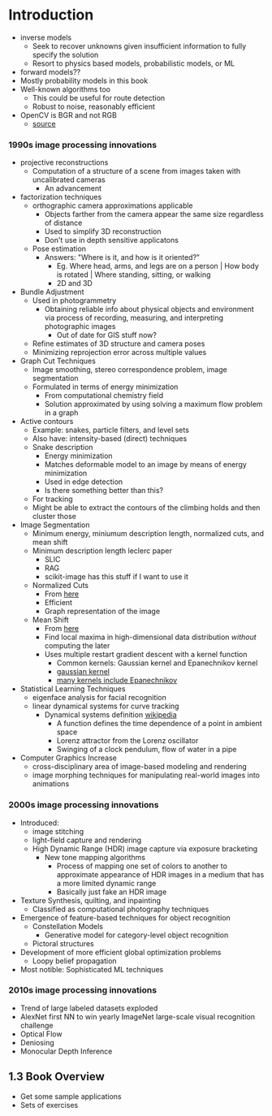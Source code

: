 # Introduction

- inverse models
  - Seek to recover unknowns given insufficient information to fully specify the solution
  - Resort to physics based models, probabilistic models, or ML
- forward models??
- Mostly probability models in this book
- Well-known algorithms too
  - This could be useful for route detection
  - Robust to noise, reasonably efficient
- OpenCV is BGR and not RGB
  - [source](https://docs.opencv.org/3.4/d8/d01/group__imgproc__color__conversions.html#ga397ae87e1288a81d2363b61574eb8cab)

### 1990s image processing innovations

- projective reconstructions
  - Computation of a structure of a scene from images taken with
    uncalibrated cameras
      - An advancement
- factorization techniques
  - orthographic camera approximations applicable
    - Objects farther from the camera appear the same size regardless of distance
    - Used to simplify 3D reconstruction
    - Don't use in depth sensitive applicatons
  - Pose estimation
    - Answers: "Where is it, and how is it oriented?"
      - Eg. Where head, arms, and legs are on a person | How body is rotated | Where
        standing, sitting, or walking
      - 2D and 3D
- Bundle Adjustment
  - Used in photogrammetry
    - Obtaining reliable info about physical objects and environment via
      process of recording, measuring, and interpreting photographic images
        - Out of date for GIS stuff now?
  - Refine estimates of 3D structure and camera poses
  - Minimizing reprojection error across multiple values
- Graph Cut Techniques
  - Image smoothing, stereo correspondence problem, image segmentation 
  - Formulated in terms of energy minimization
    - From computational chemistry field
    - Solution approximated by using solving a maximum flow problem in a graph
- Active contours
  - Example: snakes, particle filters, and level sets
  - Also have: intensity-based (direct) techniques
  - Snake description
    - Energy minimization
    - Matches deformable model to an image by means of energy minimization
    - Used in edge detection
    - Is there something better than this?
  - For tracking
  - Might be able to extract the contours of the climbing holds and then cluster those
- Image Segmentation
  - Minimum energy, miniumum description length, normalized cuts, and mean shift
  - Minimum description length leclerc paper
    - SLIC
    - RAG
    - scikit-image has this stuff if I want to use it
  - Normalized Cuts
    - From [here](https://michaelkarpe.github.io/computer-vision-projects/segmentation/)
    - Efficient
    - Graph representation of the image
  - Mean Shift
    - From [here](https://michaelkarpe.github.io/computer-vision-projects/segmentation/)
    - Find local maxima in high-dimensional data distribution *without* computing the later
    - Uses multiple restart gradient descent with a kernel function
      - Common kernels: Gaussian kernel and Epanechnikov kernel
      - [gaussian kernel](https://www.geeksforgeeks.org/machine-learning/gaussian-kernel/)
      - [many kernels include Epanechnikov](https://en.wikipedia.org/wiki/Kernel_%28statistics%29)
- Statistical Learning Techniques
  - eigenface analysis for facial recognition
  - linear dynamical systems for curve tracking
    - Dynamical systems definition [wikipedia](https://en.wikipedia.org/wiki/Dynamical_system)
      - A function defines the time dependence of a point in ambient space
      - Lorenz attractor from the Lorenz oscillator
      - Swinging of a clock pendulum, flow of water in a pipe
- Computer Graphics Increase
  - cross-disciplinary area of image-based modeling and rendering
  - image morphing techniques for manipulating real-world images into animations

### 2000s image processing innovations

- Introduced:
  - image stitching
  - light-field capture and rendering
  - High Dynamic Range (HDR) image capture via exposure bracketing
    - New tone mapping algorithms
      - Process of mapping one set of colors to another to approximate appearance of HDR images
        in a medium that has a more limited dynamic range
      - Basically just fake an HDR image
- Texture Synthesis, quilting, and inpainting
  - Classified as computational photography techniques
- Emergence of feature-based techniques for object recognition
  - Constellation Models
    - Generative model for category-level object recognition
  - Pictoral structures
- Development of more efficient global optimization problems
  - Loopy belief propagation
- Most notible: Sophisticated ML techniques

### 2010s image processing innovations

- Trend of large labeled datasets exploded
- AlexNet first NN to win yearly ImageNet large-scale visual recognition challenge
- Optical Flow
- Deniosing
- Monocular Depth Inference

## 1.3 Book Overview

- Get some sample applications
- Sets of exercises
